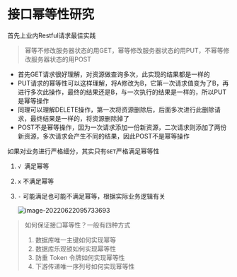 # 接口幂等性研究

首先上业内Restful请求最佳实践

>幂等不修改服务器状态的用GET，幂等修改服务器状态的用PUT，不幂等修改服务器状态的用POST

- 首先GET请求很好理解，对资源做查询多次，此实现的结果都是一样的
- PUT请求的幂等性可以这样理解，将A修改为B，它第一次请求值变为了B，再进行多次此操作，最终的结果还是B，与一次执行的结果是一样的，所以PUT是幂等操作
- 同理可以理解DELETE操作，第一次将资源删除后，后面多次进行此删除请求，最终结果是一样的，将资源删除掉了
- POST不是幂等操作，因为一次请求添加一份新资源，二次请求则添加了两份新资源，多次请求会产生不同的结果，因此POST不是幂等操作

如果对业务进行严格细分，其实只有`GET`严格满足幂等性

1. `√ `满足幂等

2. `x` 不满足幂等

3. `-` 可能满足也可能不满足幂等，根据实际业务逻辑有关

   ![image-20220622095733693](https://cdn.fengxianhub.top/resources-master/202206220957910.png)

>如何保证接口幂等性？一般有四种方式
>
>1. 数据库唯一主键如何实现幂等
>2. 数据库乐观锁如何实现幂等性
>3. 防重 Token 令牌如何实现幂等性
>4. 下游传递唯一序列号如何实现幂等性